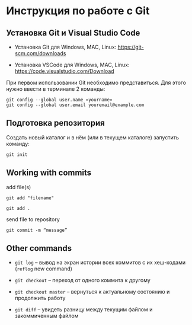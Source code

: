 # Инструкция по работе с Git

## Установка Git и Visual Studio Code

* Установка Git для Windows, MAC, Linux: https://git-scm.com/downloads

* Установка VSCode для Windows, MAC, Linux: https://code.visualstudio.com/Download

При первом использовании Git необходимо представиться.  Для этого нужно ввести в терминале 2 команды:
```
git config --global user.name «yourname»
git config --global user.email youremail@example.com
```
## Подготовка репозитория

Создать новый каталог и в нём (или в текущем каталоге) запустить команду:

```
git init
```
## Working with commits

add file(s)

```
git add "filename"

git add .
```
send file to repository
```
git commit -m “message”
```
## Other commands

* ```git log``` – вывод на экран истории всех коммитов с их хеш-кодами (```reflog``` new command)

* ```git checkout``` – переход от одного коммита к другому

* ```git checkout master``` – вернуться к актуальному состоянию и продолжить работу

* ```git diff``` – увидеть разницу между текущим файлом и закоммиченным файлом

